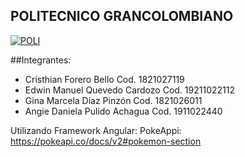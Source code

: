 ## POLITECNICO GRANCOLOMBIANO
[![POLI](https://campusvirtual.poligran.edu.co/img/logopoli_w.png "POLI")](http://https://campusvirtual.poligran.edu.co/img/logopoli_w.png "POLI")

##Integrantes:

- Cristhian Forero Bello Cod. 1821027119
- Edwin Manuel Quevedo Cardozo Cod. 19211022112
- Gina Marcela Díaz Pinzón Cod. 1821026011
- Angie Daniela Pulido Achagua Cod. 1911022440

Utilizando Framework Angular:
PokeAppi: https://pokeapi.co/docs/v2#pokemon-section
